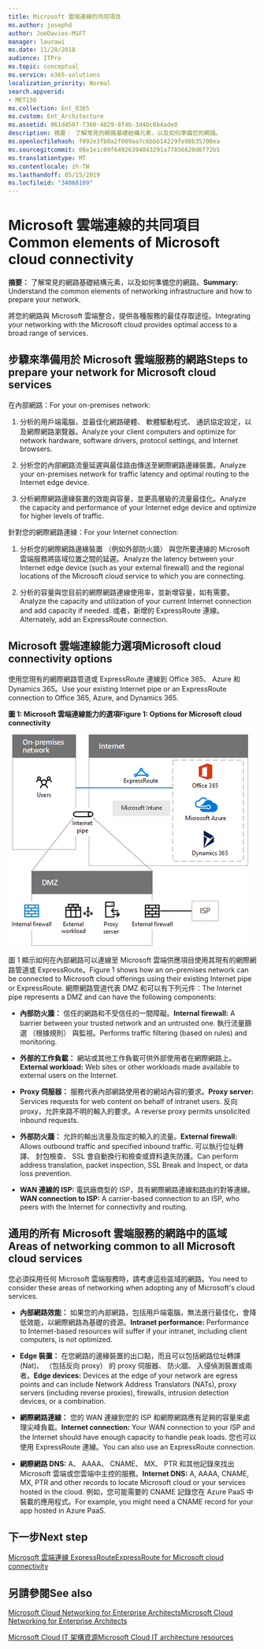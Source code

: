 ```yaml
---
title: Microsoft 雲端連線的共同項目
ms.author: josephd
author: JoeDavies-MSFT
manager: laurawi
ms.date: 11/28/2018
audience: ITPro
ms.topic: conceptual
ms.service: o365-solutions
localization_priority: Normal
search.appverid:
- MET150
ms.collection: Ent_O365
ms.custom: Ent_Architecture
ms.assetid: 061d4507-7360-4029-8f4b-3d4bc6b4ade0
description: 摘要： 了解常見的網路基礎結構元素，以及如何準備您的網路。
ms.openlocfilehash: f092e3fb0a2f009aa7c6bbb14229fe98b35700ea
ms.sourcegitcommit: 08e1e1c09f64926394043291a77856620d6f72b5
ms.translationtype: MT
ms.contentlocale: zh-TW
ms.lasthandoff: 05/15/2019
ms.locfileid: "34068109"
---
```

# <a name="common-elements-of-microsoft-cloud-connectivity"></a><span data-ttu-id="bee12-103">Microsoft 雲端連線的共同項目</span><span class="sxs-lookup"><span data-stu-id="bee12-103">Common elements of Microsoft cloud connectivity</span></span>

 <span data-ttu-id="bee12-104">**摘要：** 了解常見的網路基礎結構元素，以及如何準備您的網路。</span><span class="sxs-lookup"><span data-stu-id="bee12-104">**Summary:** Understand the common elements of networking infrastructure and how to prepare your network.</span></span>
  
<span data-ttu-id="bee12-105">將您的網路與 Microsoft 雲端整合，提供各種服務的最佳存取途徑。</span><span class="sxs-lookup"><span data-stu-id="bee12-105">Integrating your networking with the Microsoft cloud provides optimal access to a broad range of services.</span></span>
  
## <a name="steps-to-prepare-your-network-for-microsoft-cloud-services"></a><span data-ttu-id="bee12-106">步驟來準備用於 Microsoft 雲端服務的網路</span><span class="sxs-lookup"><span data-stu-id="bee12-106">Steps to prepare your network for Microsoft cloud services</span></span>
<span data-ttu-id="bee12-107"><a name="steps"> </a></span><span class="sxs-lookup"><span data-stu-id="bee12-107"></span></span>

<span data-ttu-id="bee12-108">在內部網路：</span><span class="sxs-lookup"><span data-stu-id="bee12-108">For your on-premises network:</span></span>
  
1. <span data-ttu-id="bee12-109">分析的用戶端電腦，並最佳化網路硬體、 軟體驅動程式、 通訊協定設定，以及網際網路瀏覽器。</span><span class="sxs-lookup"><span data-stu-id="bee12-109">Analyze your client computers and optimize for network hardware, software drivers, protocol settings, and Internet browsers.</span></span>
    
2. <span data-ttu-id="bee12-110">分析您的內部網路流量延遲與最佳路由傳送至網際網路邊緣裝置。</span><span class="sxs-lookup"><span data-stu-id="bee12-110">Analyze your on-premises network for traffic latency and optimal routing to the Internet edge device.</span></span>
    
3. <span data-ttu-id="bee12-111">分析網際網路邊緣裝置的效能與容量，並更高層級的流量最佳化。</span><span class="sxs-lookup"><span data-stu-id="bee12-111">Analyze the capacity and performance of your Internet edge device and optimize for higher levels of traffic.</span></span>
    
<span data-ttu-id="bee12-112">針對您的網際網路連線：</span><span class="sxs-lookup"><span data-stu-id="bee12-112">For your Internet connection:</span></span>
  
1. <span data-ttu-id="bee12-113">分析您的網際網路邊緣裝置 （例如外部防火牆） 與您所要連線的 Microsoft 雲端服務將區域位置之間的延遲。</span><span class="sxs-lookup"><span data-stu-id="bee12-113">Analyze the latency between your Internet edge device (such as your external firewall) and the regional locations of the Microsoft cloud service to which you are connecting.</span></span>
    
2. <span data-ttu-id="bee12-114">分析的容量與您目前的網際網路連線使用率，並新增容量，如有需要。</span><span class="sxs-lookup"><span data-stu-id="bee12-114">Analyze the capacity and utilization of your current Internet connection and add capacity if needed.</span></span> <span data-ttu-id="bee12-115">或者，新增的 ExpressRoute 連線。</span><span class="sxs-lookup"><span data-stu-id="bee12-115">Alternately, add an ExpressRoute connection.</span></span>
    
## <a name="microsoft-cloud-connectivity-options"></a><span data-ttu-id="bee12-116">Microsoft 雲端連線能力選項</span><span class="sxs-lookup"><span data-stu-id="bee12-116">Microsoft cloud connectivity options</span></span>
<span data-ttu-id="bee12-117"><a name="steps"> </a></span><span class="sxs-lookup"><span data-stu-id="bee12-117"></span></span>

<span data-ttu-id="bee12-118">使用您現有的網際網路管道或 ExpressRoute 連線到 Office 365、 Azure 和 Dynamics 365。</span><span class="sxs-lookup"><span data-stu-id="bee12-118">Use your existing Internet pipe or an ExpressRoute connection to Office 365, Azure, and Dynamics 365.</span></span>
  
<span data-ttu-id="bee12-119">**圖 1: Microsoft 雲端連線能力的選項**</span><span class="sxs-lookup"><span data-stu-id="bee12-119">**Figure 1: Options for Microsoft cloud connectivity**</span></span>

![圖 1：Microsoft Cloud 連線能力選項](media/Network-Poster/CommonElements.png)

  
<span data-ttu-id="bee12-121">圖 1 顯示如何在內部網路可以連線至 Microsoft 雲端供應項目使用其現有的網際網路管道或 ExpressRoute。</span><span class="sxs-lookup"><span data-stu-id="bee12-121">Figure 1 shows how an on-premises network can be connected to Microsoft cloud offerings using their existing Internet pipe or ExpressRoute.</span></span> <span data-ttu-id="bee12-122">網際網路管道代表 DMZ 和可以有下列元件：</span><span class="sxs-lookup"><span data-stu-id="bee12-122">The Internet pipe represents a DMZ and can have the following components:</span></span>
  
- <span data-ttu-id="bee12-123">**內部防火牆：** 信任的網路和不受信任的一間障礙。</span><span class="sxs-lookup"><span data-stu-id="bee12-123">**Internal firewall:** A barrier between your trusted network and an untrusted one.</span></span> <span data-ttu-id="bee12-124">執行流量篩選 （根據規則） 與監視。</span><span class="sxs-lookup"><span data-stu-id="bee12-124">Performs traffic filtering (based on rules) and monitoring.</span></span>
    
- <span data-ttu-id="bee12-125">**外部的工作負載：** 網站或其他工作負載可供外部使用者在網際網路上。</span><span class="sxs-lookup"><span data-stu-id="bee12-125">**External workload:** Web sites or other workloads made available to external users on the Internet.</span></span>
    
- <span data-ttu-id="bee12-126">**Proxy 伺服器：** 服務代表內部網路使用者的網站內容的要求。</span><span class="sxs-lookup"><span data-stu-id="bee12-126">**Proxy server:** Services requests for web content on behalf of intranet users.</span></span> <span data-ttu-id="bee12-127">反向 proxy，允許來路不明的輸入的要求。</span><span class="sxs-lookup"><span data-stu-id="bee12-127">A reverse proxy permits unsolicited inbound requests.</span></span>
    
- <span data-ttu-id="bee12-128">**外部防火牆：** 允許的輸出流量及指定的輸入的流量。</span><span class="sxs-lookup"><span data-stu-id="bee12-128">**External firewall:** Allows outbound traffic and specified inbound traffic.</span></span> <span data-ttu-id="bee12-129">可以執行位址轉譯、 封包檢查、 SSL 會自動換行和檢查或資料遺失防護。</span><span class="sxs-lookup"><span data-stu-id="bee12-129">Can perform address translation, packet inspection, SSL Break and Inspect, or data loss prevention.</span></span>
    
- <span data-ttu-id="bee12-130">**WAN 連線的 ISP:** 電訊廠商型的 ISP，具有網際網路連線和路由的對等連線。</span><span class="sxs-lookup"><span data-stu-id="bee12-130">**WAN connection to ISP:** A carrier-based connection to an ISP, who peers with the Internet for connectivity and routing.</span></span>
    
## <a name="areas-of-networking-common-to-all-microsoft-cloud-services"></a><span data-ttu-id="bee12-131">通用的所有 Microsoft 雲端服務的網路中的區域</span><span class="sxs-lookup"><span data-stu-id="bee12-131">Areas of networking common to all Microsoft cloud services</span></span>
<span data-ttu-id="bee12-132"><a name="steps"> </a></span><span class="sxs-lookup"><span data-stu-id="bee12-132"></span></span>

<span data-ttu-id="bee12-133">您必須採用任何 Microsoft 雲端服務時，請考慮這些區域的網路。</span><span class="sxs-lookup"><span data-stu-id="bee12-133">You need to consider these areas of networking when adopting any of Microsoft's cloud services.</span></span>
  
- <span data-ttu-id="bee12-134">**內部網路效能：** 如果您的內部網路，包括用戶端電腦，無法進行最佳化，會降低效能，以網際網路為基礎的資源。</span><span class="sxs-lookup"><span data-stu-id="bee12-134">**Intranet performance:** Performance to Internet-based resources will suffer if your intranet, including client computers, is not optimized.</span></span>
    
- <span data-ttu-id="bee12-135">**Edge 裝置：** 在您網路的邊緣裝置的出口點，而且可以包括網路位址轉譯 (Nat)、 （包括反向 proxy） 的 proxy 伺服器、 防火牆、 入侵偵測裝置或兩者。</span><span class="sxs-lookup"><span data-stu-id="bee12-135">**Edge devices:** Devices at the edge of your network are egress points and can include Network Address Translators (NATs), proxy servers (including reverse proxies), firewalls, intrusion detection devices, or a combination.</span></span>
    
- <span data-ttu-id="bee12-136">**網際網路連線：** 您的 WAN 連線到您的 ISP 和網際網路應有足夠的容量來處理尖峰負載。</span><span class="sxs-lookup"><span data-stu-id="bee12-136">**Internet connection:** Your WAN connection to your ISP and the Internet should have enough capacity to handle peak loads.</span></span> <span data-ttu-id="bee12-137">您也可以使用 ExpressRoute 連線。</span><span class="sxs-lookup"><span data-stu-id="bee12-137">You can also use an ExpressRoute connection.</span></span>
    
- <span data-ttu-id="bee12-138">**網際網路 DNS:** A、 AAAA、 CNAME、 MX、 PTR 和其他記錄來找出 Microsoft 雲端或您雲端中主控的服務。</span><span class="sxs-lookup"><span data-stu-id="bee12-138">**Internet DNS:** A, AAAA, CNAME, MX, PTR and other records to locate Microsoft cloud or your services hosted in the cloud.</span></span> <span data-ttu-id="bee12-139">例如，您可能需要的 CNAME 記錄您在 Azure PaaS 中裝載的應用程式。</span><span class="sxs-lookup"><span data-stu-id="bee12-139">For example, you might need a CNAME record for your app hosted in Azure PaaS.</span></span>
    

## <a name="next-step"></a><span data-ttu-id="bee12-140">下一步</span><span class="sxs-lookup"><span data-stu-id="bee12-140">Next step</span></span>

[<span data-ttu-id="bee12-141">Microsoft 雲端連線 ExpressRoute</span><span class="sxs-lookup"><span data-stu-id="bee12-141">ExpressRoute for Microsoft cloud connectivity</span></span>](expressroute-for-microsoft-cloud-connectivity.md)

## <a name="see-also"></a><span data-ttu-id="bee12-142">另請參閱</span><span class="sxs-lookup"><span data-stu-id="bee12-142">See also</span></span>

<span data-ttu-id="bee12-143"><a name="steps"> </a></span><span class="sxs-lookup"><span data-stu-id="bee12-143"></span></span>

[<span data-ttu-id="bee12-144">Microsoft Cloud Networking for Enterprise Architects</span><span class="sxs-lookup"><span data-stu-id="bee12-144">Microsoft Cloud Networking for Enterprise Architects</span></span>](microsoft-cloud-networking-for-enterprise-architects.md)
  
[<span data-ttu-id="bee12-145">Microsoft Cloud IT 架構資源</span><span class="sxs-lookup"><span data-stu-id="bee12-145">Microsoft Cloud IT architecture resources</span></span>](microsoft-cloud-it-architecture-resources.md)


